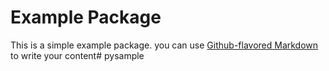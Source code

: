 # Example Package

This is a simple example package. you can use
[Github-flavored Markdown](https://guides.github.com/features/mastering-markdown/)
to write your content# pysample
